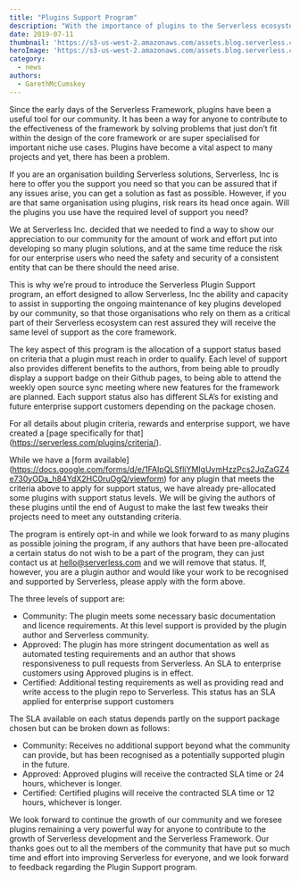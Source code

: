 ```yaml
---
title: "Plugins Support Program"
description: "With the importance of plugins to the Serverless ecosystem, we had to find a way to thank our community and offer our support"
date: 2019-07-11
thumbnail: 'https://s3-us-west-2.amazonaws.com/assets.blog.serverless.com/plugins-support/thumbnail.png'
heroImage: 'https://s3-us-west-2.amazonaws.com/assets.blog.serverless.com/plugins-support/header.png'
category:
  - news
authors: 
  - GarethMcCumskey
---
```


Since the early days of the Serverless Framework, plugins have been a useful tool for our community. It has been a way for anyone to contribute to the effectiveness of the framework by solving problems that just don’t fit within the design of the core framework or are super specialised for important niche use cases. Plugins have become a vital aspect to many projects and yet, there has been a problem.

If you are an organisation building Serverless solutions, Serverless, Inc is here to offer you the support you need so that you can be assured that if any issues arise, you can get a solution as fast as possible. However, if you are that same organisation using plugins, risk rears its head once again. Will the plugins you use have the required level of support you need?

We at Serverless Inc. decided that we needed to find a way to show our appreciation to our community for the amount of work and effort put into developing so many plugin solutions, and at the same time reduce the risk for our enterprise users who need the safety and security of a consistent entity that can be there should the need arise.

This is why we’re proud to introduce  the Serverless Plugin Support program, an effort designed to allow Serverless, Inc the ability and capacity to assist in supporting the ongoing maintenance of key plugins developed by our community, so that those organisations who rely on them as a critical part of their Serverless ecosystem can rest assured they will receive the same level of support as the core framework.

The key aspect of this program is the allocation of a support status based on criteria that a plugin must reach in order to qualify. Each level of support also provides different benefits to the authors, from being able to proudly display a support badge on their Github pages, to being able to attend the weekly open source sync meeting where new features for the framework are planned. Each support status also has different SLA’s for existing and future enterprise support customers depending on the package chosen.

For all details about plugin criteria, rewards and enterprise support, we have created a [page specifically for that] (https://serverless.com/plugins/criteria/).

While we have a [form available] (https://docs.google.com/forms/d/e/1FAIpQLSfliYMIgUvmHzzPcs2JqZaGZ4e730yODa_h84YdX2HC0ruOgQ/viewform) for any plugin that meets the criteria above to apply for support status, we have already pre-allocated some plugins with support status levels. We will be giving the authors of these plugins until the end of August to make the last few tweaks their projects need to meet any outstanding criteria.

The program is entirely opt-in and while we look forward to as many plugins as possible joining the program, if any authors that have been pre-allocated a certain status do not wish to be a part of the program, they can just contact us at hello@serverless.com and we will remove that status. If, however, you are a plugin author and would like your work to be recognised and supported by Serverless, please apply with the form above.

The three levels of support are:

* Community: The plugin meets some necessary basic documentation and licence requirements. At this level support is provided by the plugin author and Serverless community.
* Approved: The plugin has more stringent documentation as well as automated testing requirements and an author that shows responsiveness to pull requests from Serverless. An SLA to enterprise customers using Approved plugins is in effect.
* Certified: Additional testing requirements as well as providing read and write access to the plugin repo to Serverless. This status has an SLA applied for enterprise support customers

The SLA available on each status depends partly on the support package chosen but can be broken down as follows:

* Community: Receives no additional support beyond what the community can provide, but has been recognised as a potentially supported plugin in the future.
* Approved: Approved plugins will receive the contracted SLA time or 24 hours, whichever is longer.
* Certified: Certified plugins will receive the contracted SLA time or 12 hours, whichever is longer.

We look forward to continue the growth of our community and we foresee plugins remaining a very powerful way for anyone to contribute to the growth of Serverless development and the Serverless Framework. Our thanks goes out to all the members of the community that have put so much time and effort into improving Serverless for everyone, and we look forward to feedback regarding the Plugin Support program.
